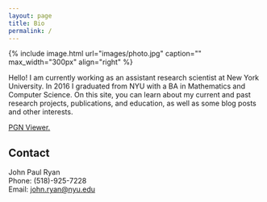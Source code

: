 ```yaml
---
layout: page
title: Bio
permalink: /
---
```


{% include image.html url="images/photo.jpg" caption="" max_width="300px" align="right" %}

Hello! I am currently working as an assistant research scientist at New York University. In 2016 I graduated from NYU with a BA in Mathematics and Computer Science. On this site, you can learn about my current and past research projects, publications, and education, as well as some blog posts and other interests.  

[PGN Viewer.](/pgn-viewer)


## Contact

John Paul Ryan <br />
Phone: (518)-925-7228 <br/>
Email: [john.ryan@nyu.edu]


[john.ryan@nyu.edu]: mailto:john.ryan@nyu.edu
